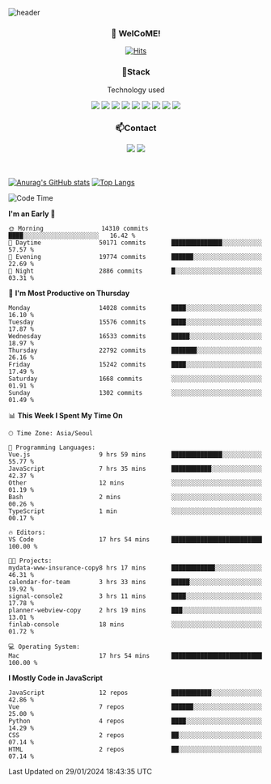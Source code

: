 ![header](https://capsule-render.vercel.app/api?type=waving&color=gradient&height=200&text=Kyungjoon&fontAlign=70&fontAlignY=40&animation=twinkling)

<h3 align="center">👋 WelCoME!</h3>

<div align=center>
  
[![Hits](https://hits.seeyoufarm.com/api/count/incr/badge.svg?url=https%3A%2F%2Fgithub.com%2Fuvula6921&count_bg=%2322BAC9&title_bg=%23827F7F&icon=iconify.svg&icon_color=%2325A27F&title=visits&edge_flat=false)](https://hits.seeyoufarm.com)
  
</div>
<h3 align="center">📌Stack</h3>
<p align="center">Technology used</p>
<div align="center"><img src="https://img.shields.io/badge/HTML5-E34F26?style=flat-square&logo=HTML5&logoColor=white"></img> <img src="https://img.shields.io/badge/CSS3-0A84FF?style=flat-square&logo=CSS3&logoColor=white"></img> <img src="https://img.shields.io/badge/JavaScript-FFCD11?style=flat-square&logo=JavaScript&logoColor=white"></img> <img src="https://img.shields.io/badge/React-00BCF6?style=flat-square&logo=React&logoColor=white"></img> <img src="https://img.shields.io/badge/jQuery-3655FF?style=flat-square&logo=jQuery&logoColor=white"></img> <img src="https://img.shields.io/badge/Ruby-E0115F?style=flat-square&logo=Ruby&logoColor=white"></img> <img src="https://img.shields.io/badge/Python-4B8BBE?style=flat-square&logo=Python&logoColor=white"></img> <img src="https://img.shields.io/badge/Vue-4FC08D?style=flat-square&logo=Vue.js&logoColor=white"></img> <img src="https://img.shields.io/badge/Nuxt-00DC82?style=flat-square&logo=Nuxt.js&logoColor=white"></img></div>

<h3 align="center">📫Contact</h3>
<div align="center"><a href="https://velog.io/@uvula6921/"><img src="https://img.shields.io/badge/Blog-20c997?style=flat-square&logo=V&logoColor=white"/></a> <a href="pkj6921@gmail.com"><img src="https://img.shields.io/badge/Gmail-EA4335?style=flat-square&logo=Gmail&logoColor=white"/></a></div>
<br>
<br>

[![Anurag's GitHub stats](https://github-readme-stats.vercel.app/api?username=uvula6921&hide=stars,issues&show_icons=true&count_private=true&theme=tokyonight)](https://github.com/anuraghazra/github-readme-stats)
[![Top Langs](https://github-readme-stats.vercel.app/api/top-langs/?username=uvula6921&hide=css,jupyter%20notebook,html&exclude_repo=uvula6921,uvula6921.github.io&layout=compact&langs_count=8)](https://github.com/anuraghazra/github-readme-stats)

<!--START_SECTION:waka-->
![Code Time](http://img.shields.io/badge/Code%20Time-2%2C046%20hrs%2027%20mins-blue)

**I'm an Early 🐤** 

```text
🌞 Morning                14310 commits       ████░░░░░░░░░░░░░░░░░░░░░   16.42 % 
🌆 Daytime                50171 commits       ██████████████░░░░░░░░░░░   57.57 % 
🌃 Evening                19774 commits       ██████░░░░░░░░░░░░░░░░░░░   22.69 % 
🌙 Night                  2886 commits        █░░░░░░░░░░░░░░░░░░░░░░░░   03.31 % 
```
📅 **I'm Most Productive on Thursday** 

```text
Monday                   14028 commits       ████░░░░░░░░░░░░░░░░░░░░░   16.10 % 
Tuesday                  15576 commits       ████░░░░░░░░░░░░░░░░░░░░░   17.87 % 
Wednesday                16533 commits       █████░░░░░░░░░░░░░░░░░░░░   18.97 % 
Thursday                 22792 commits       ███████░░░░░░░░░░░░░░░░░░   26.16 % 
Friday                   15242 commits       ████░░░░░░░░░░░░░░░░░░░░░   17.49 % 
Saturday                 1668 commits        ░░░░░░░░░░░░░░░░░░░░░░░░░   01.91 % 
Sunday                   1302 commits        ░░░░░░░░░░░░░░░░░░░░░░░░░   01.49 % 
```


📊 **This Week I Spent My Time On** 

```text
🕑︎ Time Zone: Asia/Seoul

💬 Programming Languages: 
Vue.js                   9 hrs 59 mins       ██████████████░░░░░░░░░░░   55.77 % 
JavaScript               7 hrs 35 mins       ███████████░░░░░░░░░░░░░░   42.37 % 
Other                    12 mins             ░░░░░░░░░░░░░░░░░░░░░░░░░   01.19 % 
Bash                     2 mins              ░░░░░░░░░░░░░░░░░░░░░░░░░   00.26 % 
TypeScript               1 min               ░░░░░░░░░░░░░░░░░░░░░░░░░   00.17 % 

🔥 Editors: 
VS Code                  17 hrs 54 mins      █████████████████████████   100.00 % 

🐱‍💻 Projects: 
mydata-www-insurance-copy8 hrs 17 mins       ████████████░░░░░░░░░░░░░   46.31 % 
calendar-for-team        3 hrs 33 mins       █████░░░░░░░░░░░░░░░░░░░░   19.92 % 
signal-console2          3 hrs 11 mins       ████░░░░░░░░░░░░░░░░░░░░░   17.78 % 
planner-webview-copy     2 hrs 19 mins       ███░░░░░░░░░░░░░░░░░░░░░░   13.01 % 
finlab-console           18 mins             ░░░░░░░░░░░░░░░░░░░░░░░░░   01.72 % 

💻 Operating System: 
Mac                      17 hrs 54 mins      █████████████████████████   100.00 % 
```

**I Mostly Code in JavaScript** 

```text
JavaScript               12 repos            ███████████░░░░░░░░░░░░░░   42.86 % 
Vue                      7 repos             ██████░░░░░░░░░░░░░░░░░░░   25.00 % 
Python                   4 repos             ████░░░░░░░░░░░░░░░░░░░░░   14.29 % 
CSS                      2 repos             ██░░░░░░░░░░░░░░░░░░░░░░░   07.14 % 
HTML                     2 repos             ██░░░░░░░░░░░░░░░░░░░░░░░   07.14 % 
```




 Last Updated on 29/01/2024 18:43:35 UTC
<!--END_SECTION:waka-->
